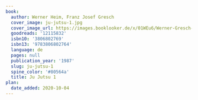 ```yaml
---
book:
  author: Werner Heim, Franz Josef Gresch
  cover_image: ju-jutsu-1.jpg
  cover_image_url: https://images.booklooker.de/x/01WEu6/Werner-Gresch-Heim+Ju-Jutsu-1.jpg
  goodreads: '12115832'
  isbn10: '3806802769'
  isbn13: '9783806802764'
  language: de
  pages: null
  publication_year: '1987'
  slug: ju-jutsu-1
  spine_color: '#80564a'
  title: Ju Jutsu 1
plan:
  date_added: 2020-10-04
---
```

